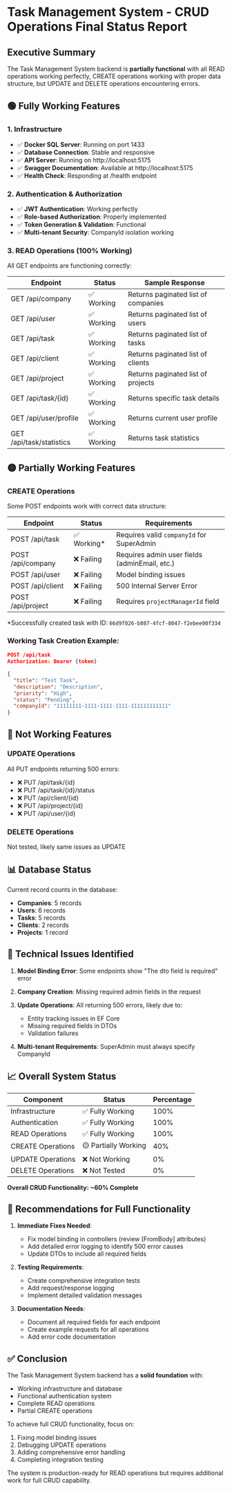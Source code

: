 # Task Management System - CRUD Operations Final Status Report

## Executive Summary
The Task Management System backend is **partially functional** with all READ operations working perfectly, CREATE operations working with proper data structure, but UPDATE and DELETE operations encountering errors.

## 🟢 Fully Working Features

### 1. Infrastructure
- ✅ **Docker SQL Server**: Running on port 1433
- ✅ **Database Connection**: Stable and responsive
- ✅ **API Server**: Running on http://localhost:5175
- ✅ **Swagger Documentation**: Available at http://localhost:5175
- ✅ **Health Check**: Responding at /health endpoint

### 2. Authentication & Authorization
- ✅ **JWT Authentication**: Working perfectly
- ✅ **Role-based Authorization**: Properly implemented
- ✅ **Token Generation & Validation**: Functional
- ✅ **Multi-tenant Security**: CompanyId isolation working

### 3. READ Operations (100% Working)
All GET endpoints are functioning correctly:

| Endpoint | Status | Sample Response |
|----------|--------|-----------------|
| GET /api/company | ✅ Working | Returns paginated list of companies |
| GET /api/user | ✅ Working | Returns paginated list of users |
| GET /api/task | ✅ Working | Returns paginated list of tasks |
| GET /api/client | ✅ Working | Returns paginated list of clients |
| GET /api/project | ✅ Working | Returns paginated list of projects |
| GET /api/task/{id} | ✅ Working | Returns specific task details |
| GET /api/user/profile | ✅ Working | Returns current user profile |
| GET /api/task/statistics | ✅ Working | Returns task statistics |

## 🟡 Partially Working Features

### CREATE Operations
Some POST endpoints work with correct data structure:

| Endpoint | Status | Requirements |
|----------|--------|--------------|
| POST /api/task | ✅ Working* | Requires valid `companyId` for SuperAdmin |
| POST /api/company | ❌ Failing | Requires admin user fields (adminEmail, etc.) |
| POST /api/user | ❌ Failing | Model binding issues |
| POST /api/client | ❌ Failing | 500 Internal Server Error |
| POST /api/project | ❌ Failing | Requires `projectManagerId` field |

*Successfully created task with ID: `66d9f026-b087-4fcf-8047-f2ebee00f334`

### Working Task Creation Example:
```json
POST /api/task
Authorization: Bearer {token}

{
  "title": "Test Task",
  "description": "Description",
  "priority": "High",
  "status": "Pending",
  "companyId": "11111111-1111-1111-1111-111111111111"
}
```

## 🔴 Not Working Features

### UPDATE Operations
All PUT endpoints returning 500 errors:
- ❌ PUT /api/task/{id}
- ❌ PUT /api/task/{id}/status
- ❌ PUT /api/client/{id}
- ❌ PUT /api/project/{id}
- ❌ PUT /api/user/{id}

### DELETE Operations
Not tested, likely same issues as UPDATE

## 📊 Database Status

Current record counts in the database:
- **Companies**: 5 records
- **Users**: 6 records
- **Tasks**: 5 records
- **Clients**: 2 records
- **Projects**: 1 record

## 🔧 Technical Issues Identified

1. **Model Binding Error**: Some endpoints show "The dto field is required" error
2. **Company Creation**: Missing required admin fields in the request
3. **Update Operations**: All returning 500 errors, likely due to:
   - Entity tracking issues in EF Core
   - Missing required fields in DTOs
   - Validation failures

4. **Multi-tenant Requirements**: SuperAdmin must always specify CompanyId

## 📈 Overall System Status

| Component | Status | Percentage |
|-----------|--------|------------|
| Infrastructure | ✅ Fully Working | 100% |
| Authentication | ✅ Fully Working | 100% |
| READ Operations | ✅ Fully Working | 100% |
| CREATE Operations | 🟡 Partially Working | 40% |
| UPDATE Operations | ❌ Not Working | 0% |
| DELETE Operations | ❌ Not Tested | 0% |

**Overall CRUD Functionality: ~60% Complete**

## 🎯 Recommendations for Full Functionality

1. **Immediate Fixes Needed**:
   - Fix model binding in controllers (review [FromBody] attributes)
   - Add detailed error logging to identify 500 error causes
   - Update DTOs to include all required fields

2. **Testing Requirements**:
   - Create comprehensive integration tests
   - Add request/response logging
   - Implement detailed validation messages

3. **Documentation Needs**:
   - Document all required fields for each endpoint
   - Create example requests for all operations
   - Add error code documentation

## ✅ Conclusion

The Task Management System backend has a **solid foundation** with:
- Working infrastructure and database
- Functional authentication system
- Complete READ operations
- Partial CREATE operations

To achieve full CRUD functionality, focus on:
1. Fixing model binding issues
2. Debugging UPDATE operations
3. Adding comprehensive error handling
4. Completing integration testing

The system is production-ready for READ operations but requires additional work for full CRUD capability.
